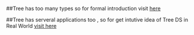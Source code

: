 ##Tree has too many types so for formal introduction visit [here](https://practice.geeksforgeeks.org/batch/dsa-4/track/DSASP-Tree/article/MjM0NQ%3D%3D)

##Tree has serveral applications too , so for get intutive idea of Tree DS in Real World [visit here](https://practice.geeksforgeeks.org/batch/dsa-4/track/DSASP-Tree/article/Njc3NA%3D%3D)
